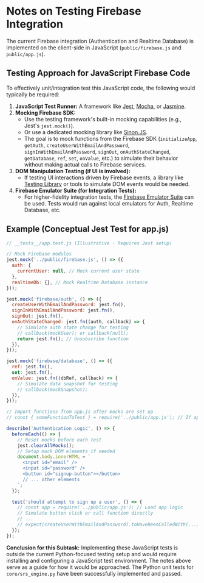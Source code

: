 # Notes on Testing Firebase Integration

The current Firebase integration (Authentication and Realtime Database) is implemented on the client-side in JavaScript (`public/firebase.js` and `public/app.js`).

## Testing Approach for JavaScript Firebase Code

To effectively unit/integration test this JavaScript code, the following would typically be required:

1.  **JavaScript Test Runner:** A framework like [Jest](https://jestjs.io/), [Mocha](https://mochajs.org/), or [Jasmine](https://jasmine.github.io/).
2.  **Mocking Firebase SDK:**
    *   Use the testing framework's built-in mocking capabilities (e.g., Jest's `jest.mock()`).
    *   Or use a dedicated mocking library like [Sinon.JS](https://sinonjs.org/).
    *   The goal is to mock functions from the Firebase SDK (`initializeApp`, `getAuth`, `createUserWithEmailAndPassword`, `signInWithEmailAndPassword`, `signOut`, `onAuthStateChanged`, `getDatabase`, `ref`, `set`, `onValue`, etc.) to simulate their behavior without making actual calls to Firebase services.
3.  **DOM Manipulation Testing (if UI is involved):**
    *   If testing UI interactions driven by Firebase events, a library like [Testing Library](https://testing-library.com/) or tools to simulate DOM events would be needed.
4.  **Firebase Emulator Suite (for Integration Tests):**
    *   For higher-fidelity integration tests, the [Firebase Emulator Suite](https://firebase.google.com/docs/emulator-suite) can be used. Tests would run against local emulators for Auth, Realtime Database, etc.

## Example (Conceptual Jest Test for app.js)

```javascript
// __tests__/app.test.js (Illustrative - Requires Jest setup)

// Mock Firebase modules
jest.mock('../public/firebase.js', () => ({
  auth: {
    currentUser: null, // Mock current user state
  },
  realtimeDb: {}, // Mock Realtime Database instance
}));

jest.mock('firebase/auth', () => ({
  createUserWithEmailAndPassword: jest.fn(),
  signInWithEmailAndPassword: jest.fn(),
  signOut: jest.fn(),
  onAuthStateChanged: jest.fn((auth, callback) => {
    // Simulate auth state change for testing
    // callback(mockUser); or callback(null);
    return jest.fn(); // Unsubscribe function
  }),
}));

jest.mock('firebase/database', () => ({
  ref: jest.fn(),
  set: jest.fn(),
  onValue: jest.fn((dbRef, callback) => {
    // Simulate data snapshot for testing
    // callback(mockSnapshot);
  }),
}));

// Import functions from app.js after mocks are set up
// const { someFunctionToTest } = require('../public/app.js'); // If app.js exports functions

describe('Authentication Logic', () => {
  beforeEach(() => {
    // Reset mocks before each test
    jest.clearAllMocks();
    // Setup mock DOM elements if needed
    document.body.innerHTML = `
      <input id="email" />
      <input id="password" />
      <button id="signup-button"></button>
      // ... other elements
    `;
  });

  test('should attempt to sign up a user', () => {
    // const app = require('../public/app.js'); // Load app logic
    // Simulate button click or call function directly
    // ...
    // expect(createUserWithEmailAndPassword).toHaveBeenCalledWith(...);
  });
});
```

**Conclusion for this Subtask:**
Implementing these JavaScript tests is outside the current Python-focused testing setup and would require installing and configuring a JavaScript test environment. The notes above serve as a guide for how it would be approached.
The Python unit tests for `core/srs_engine.py` have been successfully implemented and passed.
